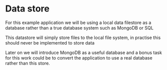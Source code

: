 # Data store

For this example application we will be using a local data filestore as a database rather than a true database system such as MongoDB or SQL

This datastore will simply store files to the local file system, in practise this should never be implemented to store data

Later on we will introduce MongoDB as a useful database and a bonus task for this work could be to convert the application to use a real database rather than this store.
